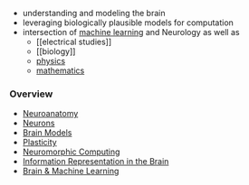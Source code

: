 + understanding and modeling the brain
+ leveraging biologically plausible models for computation
+ intersection of [machine learning](../Machine%20Learning/Machine%20Learning.md) and Neurology as well as
	+ [[electrical studies]]
	+ [[biology]]
	+ [physics](../../Mathematik/Physik/Physik.md)
	+ [mathematics](../../../Mathematik/Allgemeine%20Mathematik/Allgemeine%20Mathematik.md)
### Overview
+ [Neuroanatomy](Neuroanatomy.md)
+ [Neurons](Neurons/Neurons.md)
+ [Brain Models](Brain%20Models/Brain%20Models.md)
+ [Plasticity](Plasticity/Plasticity.md)
+ [Neuromorphic Computing](Neuromorphic%20Computing/Neuromorphic%20Computing.md)
+ [Information Representation in the Brain](Information%20Representation%20in%20the%20Brain/Information%20Representation%20in%20the%20Brain.md)
+ [Brain & Machine Learning](Brain%20&%20Machine%20Learning.md)